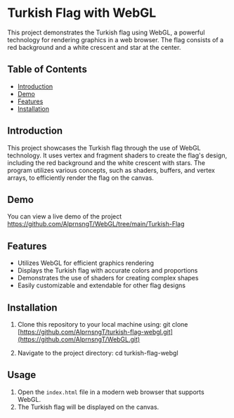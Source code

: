 # Turkish Flag with WebGL

This project demonstrates the Turkish flag using WebGL, a powerful technology for rendering graphics in a web browser. The flag consists of a red background and a white crescent and star at the center.

## Table of Contents

- [Introduction](#introduction)
- [Demo](#demo)
- [Features](#features)
- [Installation](#installation)


## Introduction

This project showcases the Turkish flag through the use of WebGL technology. It uses vertex and fragment shaders to create the flag's design, including the red background and the white crescent with stars. The program utilizes various concepts, such as shaders, buffers, and vertex arrays, to efficiently render the flag on the canvas.

## Demo

You can view a live demo of the project https://github.com/AlprnsngT/WebGL/tree/main/Turkish-Flag

## Features

- Utilizes WebGL for efficient graphics rendering
- Displays the Turkish flag with accurate colors and proportions
- Demonstrates the use of shaders for creating complex shapes
- Easily customizable and extendable for other flag designs

## Installation

1. Clone this repository to your local machine using:
git clone [https://github.com/AlprnsngT/turkish-flag-webgl.git](https://github.com/AlprnsngT/WebGL.git)

2. Navigate to the project directory:
cd turkish-flag-webgl

## Usage

1. Open the `index.html` file in a modern web browser that supports WebGL.
2. The Turkish flag will be displayed on the canvas.

